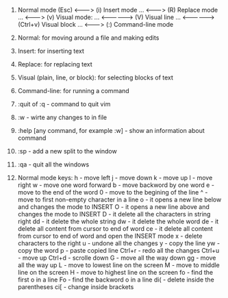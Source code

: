 1. Normal mode (Esc) <---> (i) Insert mode
                ...  <---> (R) Replace mode
                ...  <---> (v) Visual mode:
                ...  <------> (V) Visual line
                ...  <------> (Ctrl+v) Visual block
                ...  <---> (:) Command-line mode

2. Normal: for moving around a file and making edits
3. Insert: for inserting text
4. Replace: for replacing text
5. Visual (plain, line, or block): for selecting blocks of text
6. Command-line: for running a command
7. :quit of :q - command to quit vim
8. :w - wirte any changes to in file
9. :help [any command, for example :w] - show an information about command
10. :sp - add a new split to the window
11. :qa - quit all the windows
12. Normal mode keys:
    h - move left
    j - move down
    k - move up
    l - move right
    w - move one word forward
    b - move backword by one word
    e - move to the end of the word
    0 - move to the begining of the line
    ^ - move to first non-empty character in a line
    o - it opens a new line below and changes the mode to INSERT
    O - it opens a new line above and changes the mode to INSERT
    D - it delete all the characters in string right
    dd - it delete the whole string
    dw - it delete the whole word
    de - it delete all content from cursor to end of word
    ce - it delete all content from cursor to end of word and open the INSERT mode
    x - delete characters to the right
    u - undone all the changes
    y - copy the line
    yw - copy the word
    p - paste copied line 
    Ctrl+r - redo all the changes
    Ctrl+u - move up
    Ctrl+d - scrolle down
    G - move all the way down
    gg - move all the way up
    L - move to lowest line on the screen
    M - move to middle line on the screen
    H - move to highest line on the screen
    fo - find the first o in a line
    Fo - find the backword o in a line
    di( - delete inside the parentheses
    ci[ - change inside brackets
